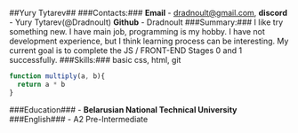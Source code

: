 ##Yury Tytarev##
###Contacts:### **Email** - dradnoult@gmail.com, **discord** - Yury Tytarev(@Dradnoult)
**Github** - Dradnoult
###Summary:### I like try something new. I have main job, programming is my hobby. I have not development experience, but I think learning process can be interesting. My current goal is to complete the JS / FRONT-END Stages 0 and 1 successfully.
###Skills:### basic css, html, git
```javascript
function multiply(a, b){
  return a * b
}
```
###Education### - **Belarusian National Technical University**
###English### - A2 Pre-Intermediate